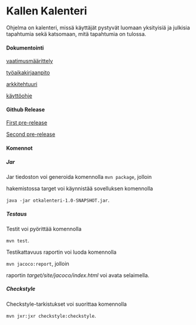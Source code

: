 # Kallen Kalenteri
Ohjelma on kalenteri, missä käyttäjät pystyvät luomaan yksityisiä ja julkisia tapahtumia sekä katsomaan, mitä tapahtumia on tulossa.

#### Dokumentointi
[vaatimusmäärittely](https://github.com/014589012/ot-harjoitustyo/blob/master/dokumentointi/vaatimusmaarittely.md)

[työaikakirjaanpito](https://github.com/014589012/ot-harjoitustyo/blob/master/dokumentointi/tyoaikakirjaanpito.md)

[arkkitehtuuri](https://github.com/014589012/ot-harjoitustyo/blob/master/dokumentointi/arkkitehtuuri.md)

[käyttöohje](https://github.com/014589012/ot-harjoitustyo/edit/master/dokumentointi/kayttoohje.md)

#### Github Release
[First pre-release](https://github.com/014589012/ot-harjoitustyo/releases/tag/viikko5)

[Second pre-release](https://github.com/014589012/ot-harjoitustyo/releases/tag/viikko6)

#### Komennot

##### Jar

Jar tiedoston voi generoida komennolla
`mvn package`, jolloin

hakemistossa target voi käynnistää sovelluksen komennolla

`java -jar otkalenteri-1.0-SNAPSHOT.jar`.

##### Testaus

Testit voi pyörittää komennolla

`mvn test`.

Testikattavuus raportin voi luoda komennolla

`mvn jacoco:report`, jolloin

raportin *target/site/jacoco/index.html* voi avata selaimella.

##### Checkstyle

Checkstyle-tarkistukset voi suorittaa komennolla

`mvn jxr:jxr checkstyle:checkstyle`.
